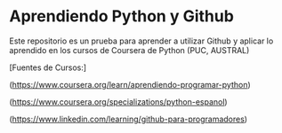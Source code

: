 # Aprendiendo Python y Github
Este repositorio es un prueba para aprender a utilizar Github y aplicar lo aprendido en los cursos de Coursera de Python (PUC, AUSTRAL)

[Fuentes de Cursos:] 

(https://www.coursera.org/learn/aprendiendo-programar-python)

(https://www.coursera.org/specializations/python-espanol)

(https://www.linkedin.com/learning/github-para-programadores)
